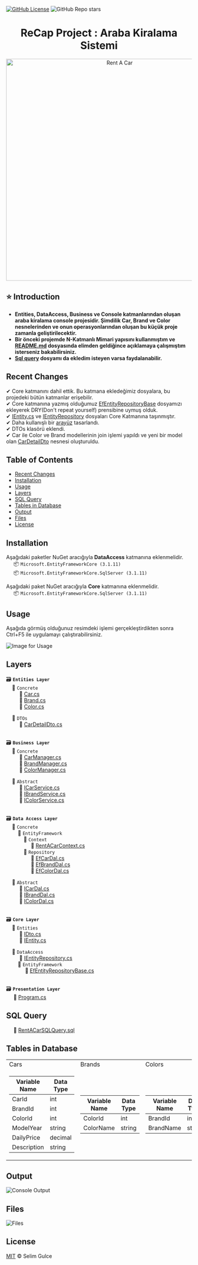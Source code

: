 [![GitHub License](https://img.shields.io/github/license/gulceselim/re-cap-project-with-csharp?color=green)](https://github.com/gulceselim/re-cap-project-with-csharp/blob/main/LICENSE.txt)
![GitHub Repo stars](https://img.shields.io/github/stars/gulceselim/re-cap-project-with-csharp?color=yellow)
<!--![GitHub repo size](https://img.shields.io/github/repo-size/gulceselim/re-cap-project-with-csharp)-->

<h1 align="center">ReCap Project : Araba Kiralama Sistemi</h1> 

<p align="center">
  <img src="https://user-images.githubusercontent.com/43720773/106998466-9d31b280-6795-11eb-8e5b-16e0b78a99bc.PNG" width="600" alt="Rent A Car">
</p>

## ⭐ Introduction 
- **Entities, DataAccess, Business ve Console katmanlarından oluşan araba kiralama console projesidir. Şimdilik Car, Brand ve Color nesnelerinden ve onun operasyonlarından oluşan bu küçük proje zamanla geliştirilecektir.**
- **Bir önceki projemde N-Katmanlı Mimari yapısını kullanmıştım ve [README.md](https://github.com/gulceselim/ReCapDemo/blob/master/README.md) dosyasında elimden geldiğince açıklamaya çalışmıştım isterseniz bakabilirsiniz.**
- **[Sql query](https://github.com/gulceselim/re-cap-project-with-csharp/blob/main/RentACarSQLQuery.sql) dosyamı da ekledim isteyen varsa faydalanabilir.**


## Recent Changes
✔ Core katmanını dahil ettik. Bu katmana ekledeğimiz dosyalara, bu projedeki bütün katmanlar erişebilir. <br>
✔ Core katmanına yazmış olduğumuz [EfEntityRepositoryBase](https://github.com/gulceselim/re-cap-project-with-csharp/blob/main/Core/DataAccess/EntityFramework/EfEntityRepositoryBase.cs) dosyamızı ekleyerek DRY(Don't repeat yourself) prensibine uymuş olduk. <br>
✔ [IEntity.cs](https://github.com/gulceselim/re-cap-project-with-csharp/blob/main/Core/Entities/IEntity.cs) ve [IEntityRepository](https://github.com/gulceselim/re-cap-project-with-csharp/blob/main/Core/DataAccess/IEntityRepository.cs) dosyaları Core Katmanına taşınmıştır. <br>
✔ Daha kullanışlı bir [arayüz](#output) tasarlandı. <br>
✔ DTOs klasörü eklendi. <br>
✔ Car ile Color ve Brand modellerinin join işlemi yapıldı ve yeni bir model olan [CarDetailDto](https://github.com/gulceselim/re-cap-project-with-csharp/blob/main/Entities/DTOs/CarDetailDto.cs) nesnesi oluşturuldu. <br>

## Table of Contents
- [Recent Changes](#recent-changes)
- [Installation](#installation)
- [Usage](#usage)
- [Layers](#layers)
- [SQL Query](#sql-query)
- [Tables in Database](#tables-in-database)
- [Output](#output)
- [Files](#files)
- [License](#license)


## Installation
Aşağıdaki paketler NuGet aracığıyla **DataAccess** katmanına eklenmelidir. <br>
&nbsp;&nbsp;&nbsp;&nbsp; 📦 `Microsoft.EntityFrameworkCore (3.1.11)` <br>
&nbsp;&nbsp;&nbsp;&nbsp; 📦 `Microsoft.EntityFrameworkCore.SqlServer (3.1.11)` <br>

Aşağıdaki paket NuGet aracığıyla **Core** katmanına eklenmelidir. <br>
&nbsp;&nbsp;&nbsp;&nbsp; 📦 `Microsoft.EntityFrameworkCore.SqlServer (3.1.11)` <br>

## Usage 
Aşağıda görmüş olduğunuz resimdeki işlemi gerçekleştirdikten sonra Ctrl+F5 ile uygulamayı çalıştırabilirsiniz.

![Image for Usage](https://user-images.githubusercontent.com/43720773/107143179-aa40d400-6944-11eb-9a45-e3f6dcdf6b80.jpg)


## Layers
🗃 **``Entities Layer``** <br>
&nbsp;&nbsp;&nbsp;&nbsp;📂 ``Concrete`` <br>
&nbsp;&nbsp;&nbsp;&nbsp;&nbsp;&nbsp;&nbsp;&nbsp; 📃 [Car.cs](https://github.com/gulceselim/re-cap-project-with-csharp/blob/main/Entities/Concrete/Car.cs) <br>
&nbsp;&nbsp;&nbsp;&nbsp;&nbsp;&nbsp;&nbsp;&nbsp; 📃 [Brand.cs](https://github.com/gulceselim/re-cap-project-with-csharp/blob/main/Entities/Concrete/Brand.cs) <br>
&nbsp;&nbsp;&nbsp;&nbsp;&nbsp;&nbsp;&nbsp;&nbsp; 📃 [Color.cs](https://github.com/gulceselim/re-cap-project-with-csharp/blob/main/Entities/Concrete/Color.cs) <br>

&nbsp;&nbsp;&nbsp;&nbsp;📂 ``DTOs`` <br>
&nbsp;&nbsp;&nbsp;&nbsp;&nbsp;&nbsp;&nbsp;&nbsp; 📃 [CarDetailDto.cs](https://github.com/gulceselim/re-cap-project-with-csharp/blob/main/Entities/DTOs/CarDetailDto.cs) <br><br>

🗃 **``Business Layer``** <br>
&nbsp;&nbsp;&nbsp;&nbsp;📂 ``Concrete`` <br>
&nbsp;&nbsp;&nbsp;&nbsp;&nbsp;&nbsp;&nbsp;&nbsp; 📃 [CarManager.cs](https://github.com/gulceselim/re-cap-project-with-csharp/blob/main/Business/Concrete/CarManager.cs) <br>
&nbsp;&nbsp;&nbsp;&nbsp;&nbsp;&nbsp;&nbsp;&nbsp; 📃 [BrandManager.cs](https://github.com/gulceselim/re-cap-project-with-csharp/blob/main/Business/Concrete/BrandManager.cs) <br>
&nbsp;&nbsp;&nbsp;&nbsp;&nbsp;&nbsp;&nbsp;&nbsp; 📃 [ColorManager.cs](https://github.com/gulceselim/re-cap-project-with-csharp/blob/main/Business/Concrete/ColorManager.cs) <br>

&nbsp;&nbsp;&nbsp;&nbsp;📂 ``Abstract`` <br>
&nbsp;&nbsp;&nbsp;&nbsp;&nbsp;&nbsp;&nbsp;&nbsp; 📃 [ICarService.cs](https://github.com/gulceselim/re-cap-project-with-csharp/blob/main/Business/Abstract/ICarService.cs) <br>
&nbsp;&nbsp;&nbsp;&nbsp;&nbsp;&nbsp;&nbsp;&nbsp; 📃 [IBrandService.cs](https://github.com/gulceselim/re-cap-project-with-csharp/blob/main/Business/Abstract/IBrandService.cs) <br>
&nbsp;&nbsp;&nbsp;&nbsp;&nbsp;&nbsp;&nbsp;&nbsp; 📃 [IColorService.cs](https://github.com/gulceselim/re-cap-project-with-csharp/blob/main/Business/Abstract/IColorService.cs) <br><br>

🗃 **``Data Access Layer``** <br>
&nbsp;&nbsp;&nbsp;&nbsp;📂 ``Concrete`` <br>
&nbsp;&nbsp;&nbsp;&nbsp;&nbsp;&nbsp;&nbsp;&nbsp;📂 ``EntityFramework`` <br>
&nbsp;&nbsp;&nbsp;&nbsp;&nbsp;&nbsp;&nbsp;&nbsp;&nbsp;&nbsp;&nbsp;&nbsp;📂 ``Context`` <br>
&nbsp;&nbsp;&nbsp;&nbsp;&nbsp;&nbsp;&nbsp;&nbsp;&nbsp;&nbsp;&nbsp;&nbsp;&nbsp;&nbsp;&nbsp;&nbsp;  📃 [RentACarContext.cs](https://github.com/gulceselim/re-cap-project-with-csharp/blob/main/DataAccess/Concrete/EntityFramework/Context/RentACarContext.cs) <br>
&nbsp;&nbsp;&nbsp;&nbsp;&nbsp;&nbsp;&nbsp;&nbsp;&nbsp;&nbsp;&nbsp;&nbsp;📂 ``Repository`` <br>
&nbsp;&nbsp;&nbsp;&nbsp;&nbsp;&nbsp;&nbsp;&nbsp;&nbsp;&nbsp;&nbsp;&nbsp;&nbsp;&nbsp;&nbsp;&nbsp;  📃 [EfCarDal.cs](https://github.com/gulceselim/re-cap-project-with-csharp/blob/main/DataAccess/Concrete/EntityFramework/Repository/EfCarDal.cs) <br>
&nbsp;&nbsp;&nbsp;&nbsp;&nbsp;&nbsp;&nbsp;&nbsp;&nbsp;&nbsp;&nbsp;&nbsp;&nbsp;&nbsp;&nbsp;&nbsp;  📃 [EfBrandDal.cs](https://github.com/gulceselim/re-cap-project-with-csharp/blob/main/DataAccess/Concrete/EntityFramework/Repository/EfBrandDal.cs) <br>
&nbsp;&nbsp;&nbsp;&nbsp;&nbsp;&nbsp;&nbsp;&nbsp;&nbsp;&nbsp;&nbsp;&nbsp;&nbsp;&nbsp;&nbsp;&nbsp;  📃 [EfColorDal.cs](https://github.com/gulceselim/re-cap-project-with-csharp/blob/main/DataAccess/Concrete/EntityFramework/Repository/EfColorDal.cs) <br>

&nbsp;&nbsp;&nbsp;&nbsp;📂 ``Abstract`` <br>
&nbsp;&nbsp;&nbsp;&nbsp;&nbsp;&nbsp;&nbsp;&nbsp; 📃 [ICarDal.cs](https://github.com/gulceselim/re-cap-project-with-csharp/blob/main/DataAccess/Abstract/ICarDal.cs) <br>
&nbsp;&nbsp;&nbsp;&nbsp;&nbsp;&nbsp;&nbsp;&nbsp; 📃 [IBrandDal.cs](https://github.com/gulceselim/re-cap-project-with-csharp/blob/main/DataAccess/Abstract/IBrandDal.cs) <br>
&nbsp;&nbsp;&nbsp;&nbsp;&nbsp;&nbsp;&nbsp;&nbsp; 📃 [IColorDal.cs](https://github.com/gulceselim/re-cap-project-with-csharp/blob/main/DataAccess/Abstract/IColorDal.cs) <br><br>

🗃 **``Core Layer``** <br>
&nbsp;&nbsp;&nbsp;&nbsp;📂 ``Entities`` <br>
&nbsp;&nbsp;&nbsp;&nbsp;&nbsp;&nbsp;&nbsp;&nbsp; 📃 [IDto.cs](https://github.com/gulceselim/re-cap-project-with-csharp/blob/main/Core/Entities/IDto.cs) <br>
&nbsp;&nbsp;&nbsp;&nbsp;&nbsp;&nbsp;&nbsp;&nbsp; 📃 [IEntity.cs](https://github.com/gulceselim/re-cap-project-with-csharp/blob/main/Core/Entities/IEntity.cs) <br>

&nbsp;&nbsp;&nbsp;&nbsp;📂 ``DataAccess`` <br>
&nbsp;&nbsp;&nbsp;&nbsp;&nbsp;&nbsp;&nbsp;&nbsp; 📃 [IEntityRepository.cs](https://github.com/gulceselim/re-cap-project-with-csharp/blob/main/Core/DataAccess/IEntityRepository.cs) <br>
&nbsp;&nbsp;&nbsp;&nbsp;&nbsp;&nbsp;&nbsp;&nbsp;📂 ``EntityFramework`` <br>
&nbsp;&nbsp;&nbsp;&nbsp;&nbsp;&nbsp;&nbsp;&nbsp;&nbsp;&nbsp;&nbsp;&nbsp; 📃 [EfEntityRepositoryBase.cs](https://github.com/gulceselim/re-cap-project-with-csharp/blob/main/Core/DataAccess/EntityFramework/EfEntityRepositoryBase.cs) <br><br>

🗃 **``Presentation Layer``** <br>
&nbsp;&nbsp;&nbsp;&nbsp; 📃 [Program.cs](https://github.com/gulceselim/re-cap-project-with-csharp/blob/main/ConsoleUI/Program.cs)<br>

## SQL Query
&nbsp;&nbsp;&nbsp;&nbsp; 📃 [RentACarSQLQuery.sql](https://github.com/gulceselim/re-cap-project-with-csharp/blob/main/RentACarSQLQuery.sql)


## Tables in Database
<table>
  <tr>
    <td>Cars</td>
     <td>Brands</td>
     <td>Colors</td>
  </tr>
  <tr>
    <td>

Variable Name | Data Type
------------ | -------------
CarId | int
BrandId | int
ColorId | int
ModelYear | string
DailyPrice | decimal
Description | string
   
   </td>
    <td>

Variable Name | Data Type
------------ | -------------
ColorId | int
ColorName | string
   
   </td>
    <td>

Variable Name | Data Type
------------ | -------------
BrandId | int
BrandName | string
   
   </td>
  </tr>
 </table>

## Output
<img src="https://user-images.githubusercontent.com/43720773/107492977-1c602580-6b9e-11eb-97f4-5081455063d0.jpg" alt="Console Output"></img>


## Files
<img src="https://user-images.githubusercontent.com/43720773/107492995-241fca00-6b9e-11eb-8449-4280c692fe0f.jpg" alt="Files"></img>


## License
[MIT](https://github.com/gulceselim/re-cap-project-with-csharp/blob/main/LICENSE.txt) © Selim Gulce
